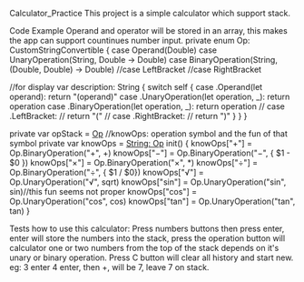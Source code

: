 Calculator_Practice 
This project is a simple calculator which support stack.

Code Example
Operand and operator will be stored in an array, this makes the app can support countinues number input.
private enum Op: CustomStringConvertible {
case Operand(Double)
case UnaryOperation(String, Double -> Double)
case BinaryOperation(String, (Double, Double) -> Double)
//case LeftBracket
//case RightBracket

//for display
var description: String {
switch self {
case .Operand(let operand):
return "\(operand)"
case .UnaryOperation(let operation, _):
return operation
case .BinaryOperation(let operation, _):
return operation
//            case .LeftBracket:
//                return "("
//            case .RightBracket:
//                return ")"
}
}
}

private var opStack = [Op]()
//knowOps: operation symbol and the fun of that symbol
private var knowOps = [String: Op]()
init() {
knowOps["+"] = Op.BinaryOperation("+", +)
knowOps["−"] = Op.BinaryOperation("−", { $1 - $0 })
knowOps["×"] = Op.BinaryOperation("×", *)
knowOps["÷"] = Op.BinaryOperation("÷", { $1 / $0})
knowOps["√"] = Op.UnaryOperation("√", sqrt)
knowOps["sin"] = Op.UnaryOperation("sin", sin)//this fun seems not proper
knowOps["cos"] = Op.UnaryOperation("cos", cos)
knowOps["tan"] = Op.UnaryOperation("tan", tan)
}

Tests
how to use this calculator: Press numbers buttons then press enter, enter will store the numbers into the stack, press the operation button will calculator one or two numbers from the top of the stack depends on it's unary or binary operation. Press C button will clear all history and start new. 
eg: 3 enter 4 enter, then +, will be 7, leave 7 on stack.